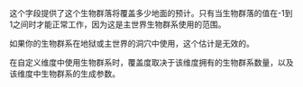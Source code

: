 这个字段提供了这个生物群落将覆盖多少地面的预计。只有当生物群落的值在-1到1之间时才能正常工作，因为这是主世界生物群系使用的范围。

如果你的生物群系在地狱或主世界的洞穴中使用，这个估计是无效的。

在自定义维度中使用生物群系时，覆盖度取决于该维度拥有的生物群系数量，以及该维度中生物群系的生成参数。
